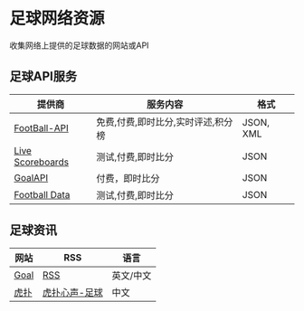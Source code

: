 # 足球网络资源
收集网络上提供的足球数据的网站或API

## 足球API服务
| 提供商 | 服务内容	| 格式	|
|-------|----------	|-----	|
[FootBall-API](http://football-api.com) | 免费,付费,即时比分,实时评述,积分榜| JSON, XML
[Live Scoreboards](http://livescoreboards.co.uk) | 测试,付费,即时比分  | JSON
[GoalAPI](http://goalapi.com/) | 付费，即时比分 | JSON
[Football Data](http://api.football-data.org/index)| 测试,付费,即时比分 | JSON

## 足球资讯
| 网站	| RSS	| 语言
| ----	| ---	|----
[Goal](http://goal.com)|[RSS](http://www.goal.com/en-us/feeds/news?fmt=rss) | 英文/中文
[虎扑](http://soccer.hupu.com/) | [虎扑心声-足球](http://voice.hupu.com/generated/voice/news_soccer.xml) | 中文

